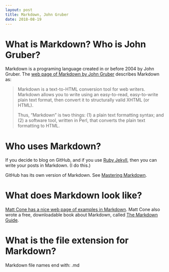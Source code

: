 ```yaml
---
layout: post
title: Markdown, John Gruber
date: 2018-08-19
---
```


# What is Markdown? Who is John Gruber?

Markdown is a programing language created in or before 2004 by John Gruber. The [web page of Markdown by John Gruber](https://daringfireball.net/projects/markdown/) describes Markdown as:

> Markdown is a text-to-HTML conversion tool for web writers. Markdown allows you to write using an easy-to-read, easy-to-write plain text format, then convert it to structurally valid XHTML (or HTML).
>
> Thus, “Markdown” is two things: (1) a plain text formatting syntax; and (2) a software tool, written in Perl, that converts the plain text formatting to HTML.

# Who uses Markdown?

If you decide to blog on GitHub, and if you use [Ruby Jekyll](https://jekyllrb.com/), then you can write your posts in Markdown. (I do this.)

GitHub has its own version of Markdown. See [Mastering Markdown](https://guides.github.com/features/mastering-markdown/).

# What does Markdown look like?

[Matt Cone has a nice web page of examples in Markdown](https://www.markdownguide.org/basic-syntax). Matt Cone also wrote a free, downloadable book about Markdown, called [The Markdown Guide](https://www.markdownguide.org/book).

# What is the file extension for Markdown?

Markdown file names end with: .md
